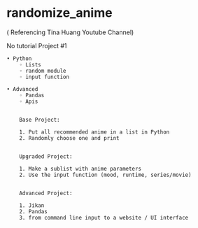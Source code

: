 # randomize_anime

( Referencing Tina Huang Youtube Channel)

No tutorial Project #1

    • Python
        ◦ Lists
        ◦ random module
        ◦ input function
      
    • Advanced
        ◦ Pandas
        ◦ Apis


        Base Project:
        
        1. Put all recommended anime in a list in Python 
        2. Randomly choose one and print


        Upgraded Project:
        
        1. Make a sublist with anime parameters
        2. Use the input function (mood, runtime, series/movie)

        
        Advanced Project: 
        
        1. Jikan
        2. Pandas
        3. from command line input to a website / UI interface

        
        